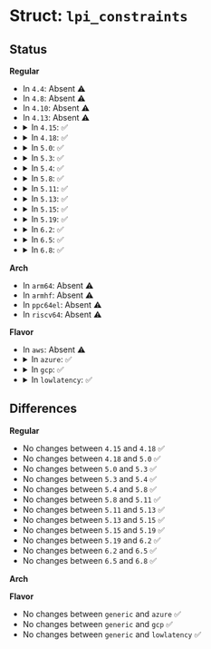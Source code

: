 # Struct: <code>lpi_constraints</code>

## Status
<b>Regular</b>
<ul>
<li>
In <code>4.4</code>: Absent ⚠️
</li>
<li>
In <code>4.8</code>: Absent ⚠️
</li>
<li>
In <code>4.10</code>: Absent ⚠️
</li>
<li>
In <code>4.13</code>: Absent ⚠️
</li>
<li>
<details>
<summary>In <code>4.15</code>: ✅</summary>

```c
struct lpi_constraints {
    acpi_handle handle;
    int min_dstate;
};
```
</details>
</li>
<li>
<details>
<summary>In <code>4.18</code>: ✅</summary>

```c
struct lpi_constraints {
    acpi_handle handle;
    int min_dstate;
};
```
</details>
</li>
<li>
<details>
<summary>In <code>5.0</code>: ✅</summary>

```c
struct lpi_constraints {
    acpi_handle handle;
    int min_dstate;
};
```
</details>
</li>
<li>
<details>
<summary>In <code>5.3</code>: ✅</summary>

```c
struct lpi_constraints {
    acpi_handle handle;
    int min_dstate;
};
```
</details>
</li>
<li>
<details>
<summary>In <code>5.4</code>: ✅</summary>

```c
struct lpi_constraints {
    acpi_handle handle;
    int min_dstate;
};
```
</details>
</li>
<li>
<details>
<summary>In <code>5.8</code>: ✅</summary>

```c
struct lpi_constraints {
    acpi_handle handle;
    int min_dstate;
};
```
</details>
</li>
<li>
<details>
<summary>In <code>5.11</code>: ✅</summary>

```c
struct lpi_constraints {
    acpi_handle handle;
    int min_dstate;
};
```
</details>
</li>
<li>
<details>
<summary>In <code>5.13</code>: ✅</summary>

```c
struct lpi_constraints {
    acpi_handle handle;
    int min_dstate;
};
```
</details>
</li>
<li>
<details>
<summary>In <code>5.15</code>: ✅</summary>

```c
struct lpi_constraints {
    acpi_handle handle;
    int min_dstate;
};
```
</details>
</li>
<li>
<details>
<summary>In <code>5.19</code>: ✅</summary>

```c
struct lpi_constraints {
    acpi_handle handle;
    int min_dstate;
};
```
</details>
</li>
<li>
<details>
<summary>In <code>6.2</code>: ✅</summary>

```c
struct lpi_constraints {
    acpi_handle handle;
    int min_dstate;
};
```
</details>
</li>
<li>
<details>
<summary>In <code>6.5</code>: ✅</summary>

```c
struct lpi_constraints {
    acpi_handle handle;
    int min_dstate;
};
```
</details>
</li>
<li>
<details>
<summary>In <code>6.8</code>: ✅</summary>

```c
struct lpi_constraints {
    acpi_handle handle;
    int min_dstate;
};
```
</details>
</li>
</ul>
<b>Arch</b>
<ul>
<li>
In <code>arm64</code>: Absent ⚠️
</li>
<li>
In <code>armhf</code>: Absent ⚠️
</li>
<li>
In <code>ppc64el</code>: Absent ⚠️
</li>
<li>
In <code>riscv64</code>: Absent ⚠️
</li>
</ul>
<b>Flavor</b>
<ul>
<li>
In <code>aws</code>: Absent ⚠️
</li>
<li>
<details>
<summary>In <code>azure</code>: ✅</summary>

```c
struct lpi_constraints {
    acpi_handle handle;
    int min_dstate;
};
```
</details>
</li>
<li>
<details>
<summary>In <code>gcp</code>: ✅</summary>

```c
struct lpi_constraints {
    acpi_handle handle;
    int min_dstate;
};
```
</details>
</li>
<li>
<details>
<summary>In <code>lowlatency</code>: ✅</summary>

```c
struct lpi_constraints {
    acpi_handle handle;
    int min_dstate;
};
```
</details>
</li>
</ul>

## Differences
<b>Regular</b>
<ul>
<li>
No changes between <code>4.15</code> and <code>4.18</code> ✅
</li>
<li>
No changes between <code>4.18</code> and <code>5.0</code> ✅
</li>
<li>
No changes between <code>5.0</code> and <code>5.3</code> ✅
</li>
<li>
No changes between <code>5.3</code> and <code>5.4</code> ✅
</li>
<li>
No changes between <code>5.4</code> and <code>5.8</code> ✅
</li>
<li>
No changes between <code>5.8</code> and <code>5.11</code> ✅
</li>
<li>
No changes between <code>5.11</code> and <code>5.13</code> ✅
</li>
<li>
No changes between <code>5.13</code> and <code>5.15</code> ✅
</li>
<li>
No changes between <code>5.15</code> and <code>5.19</code> ✅
</li>
<li>
No changes between <code>5.19</code> and <code>6.2</code> ✅
</li>
<li>
No changes between <code>6.2</code> and <code>6.5</code> ✅
</li>
<li>
No changes between <code>6.5</code> and <code>6.8</code> ✅
</li>
</ul>
<b>Arch</b>
<ul>
</ul>
<b>Flavor</b>
<ul>
<li>
No changes between <code>generic</code> and <code>azure</code> ✅
</li>
<li>
No changes between <code>generic</code> and <code>gcp</code> ✅
</li>
<li>
No changes between <code>generic</code> and <code>lowlatency</code> ✅
</li>
</ul>
